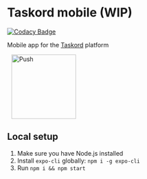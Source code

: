 # Taskord mobile (WIP)

[![Codacy Badge](https://api.codacy.com/project/badge/Grade/2819c52b123d4629b595f429cfc6ac5a)](https://app.codacy.com/gh/filiptronicek/taskord-mobile?utm_source=github.com&utm_medium=referral&utm_content=filiptronicek/taskord-mobile&utm_campaign=Badge_Grade)

Mobile app for the [Taskord](https://gitlab.com/yo/taskord) platform

<a href="https://gitpod.io/#https://github.com/filiptronicek/taskord-mobile" style="padding: 10px;">
    <img src="https://gitpod.io/button/open-in-gitpod.svg" width="150" alt="Push" align="center">
</a>

## Local setup

1.  Make sure you have Node.js installed
2.  Install `expo-cli` globally: `npm i -g expo-cli`
3.  Run `npm i && npm start`
